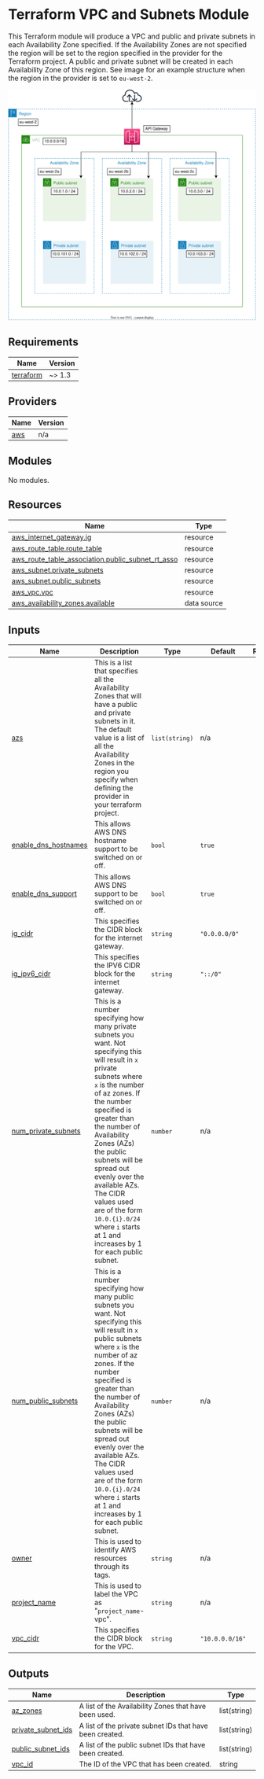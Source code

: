 # Terraform VPC and Subnets Module

This Terraform module will produce a VPC and public and private subnets in each Availability Zone specified.
If the Availability Zones are not specified the region will be set to the region specified in the provider for 
the Terraform project. A public and private subnet will be created in each Availability Zone of this region.
See image for an example structure when the region in the provider is set to `eu-west-2`.

![Alt text](vpc_subnet_module_diagram.svg?raw=true "VPC Subnet Module Diagram")


## Requirements

| Name | Version |
|------|---------|
| <a name="requirement_terraform"></a> [terraform](#requirement\_terraform) | ~> 1.3 |

## Providers

| Name | Version |
|------|---------|
| <a name="provider_aws"></a> [aws](#provider\_aws) | n/a |

## Modules

No modules.

## Resources

| Name | Type |
|------|------|
| [aws_internet_gateway.ig](https://registry.terraform.io/providers/hashicorp/aws/latest/docs/resources/internet_gateway) | resource |
| [aws_route_table.route_table](https://registry.terraform.io/providers/hashicorp/aws/latest/docs/resources/route_table) | resource |
| [aws_route_table_association.public_subnet_rt_asso](https://registry.terraform.io/providers/hashicorp/aws/latest/docs/resources/route_table_association) | resource |
| [aws_subnet.private_subnets](https://registry.terraform.io/providers/hashicorp/aws/latest/docs/resources/subnet) | resource |
| [aws_subnet.public_subnets](https://registry.terraform.io/providers/hashicorp/aws/latest/docs/resources/subnet) | resource |
| [aws_vpc.vpc](https://registry.terraform.io/providers/hashicorp/aws/latest/docs/resources/vpc) | resource |
| [aws_availability_zones.available](https://registry.terraform.io/providers/hashicorp/aws/latest/docs/data-sources/availability_zones) | data source |

## Inputs

| Name | Description                                                                                                                                                                                                                                                                                                                                                                                                                          | Type | Default         | Required |
|------|--------------------------------------------------------------------------------------------------------------------------------------------------------------------------------------------------------------------------------------------------------------------------------------------------------------------------------------------------------------------------------------------------------------------------------------|------|-----------------|:--------:|
| <a name="input_azs"></a> [azs](#input\_azs) | This is a list that specifies all the Availability Zones that will have a public and private subnets in it. The default value is a list of all the Availability Zones in the region you specify when defining the provider in your terraform project.                                                                                                                                                                                | `list(string)` | n/a             | no |
| <a name="input_enable_dns_hostnames"></a> [enable\_dns\_hostnames](#input\_enable\_dns\_hostnames) | This allows AWS DNS hostname support to be switched on or off.                                                                                                                                                                                                                                                                                                                                                                       | `bool` | `true`          | no |
| <a name="input_enable_dns_support"></a> [enable\_dns\_support](#input\_enable\_dns\_support) | This allows AWS DNS support to be switched on or off.                                                                                                                                                                                                                                                                                                                                                                                | `bool` | `true`          | no |
| <a name="input_ig_cidr"></a> [ig\_cidr](#input\_ig\_cidr) | This specifies the CIDR block for the internet gateway.                                                                                                                                                                                                                                                                                                                                                                              | `string` | `"0.0.0.0/0"`   | no |
| <a name="input_ig_ipv6_cidr"></a> [ig\_ipv6\_cidr](#input\_ig\_ipv6\_cidr) | This specifies the IPV6 CIDR block for the internet gateway.                                                                                                                                                                                                                                                                                                                                                                         | `string` | `"::/0"`        | no |
| <a name="input_num_private_subnets"></a> [num\_private\_subnets](#input\_num\_private\_subnets) | This is a number specifying how many private subnets you want. Not specifying this will result in `x` private subnets where `x` is the number of az zones. If the number specified is greater than the number of Availability Zones (AZs) the public subnets will be spread out evenly over the available AZs. The CIDR values used are of the form `10.0.{i}.0/24` where `i` starts at 1 and increases by 1 for each public subnet. | `number` | n/a             | no |
| <a name="input_num_public_subnets"></a> [num\_public\_subnets](#input\_num\_public\_subnets) | This is a number specifying how many public subnets you want. Not specifying this will result in `x` public subnets where `x` is the number of az zones. If the number specified is greater than the number of Availability Zones (AZs) the public subnets will be spread out evenly over the available AZs. The CIDR values used are of the form `10.0.{i}.0/24` where `i` starts at 1 and increases by 1 for each public subnet.   | `number` | n/a             | no |
| <a name="input_owner"></a> [owner](#input\_owner) | This is used to identify AWS resources through its tags.                                                                                                                                                                                                                                                                                                                                                                             | `string` | n/a             | yes |
| <a name="input_project_name"></a> [project\_name](#input\_project\_name) | This is used to label the VPC as "`project_name`-vpc".                                                                                                                                                                                                                                                                                                                                                                               | `string` | n/a             | yes |
| <a name="input_vpc_cidr"></a> [vpc\_cidr](#input\_vpc\_cidr) | This specifies the CIDR block for the VPC.                                                                                                                                                                                                                                                                                                                                                                                           | `string` | `"10.0.0.0/16"` | no |

## Outputs

| Name | Description                                              | Type     |
|------|----------------------------------------------------------|----------|
| <a name="output_az_zones"></a> [az\_zones](#output\_az\_zones) | A list of the Availability Zones that have been used.    | list(string) |
| <a name="output_private_subnet_ids"></a> [private\_subnet\_ids](#output\_private\_subnet\_ids) | A list of the private subnet IDs that have been created. | list(string) |
| <a name="output_public_subnet_ids"></a> [public\_subnet\_ids](#output\_public\_subnet\_ids) | A list of the public subnet IDs that have been created.  | list(string) |
| <a name="output_vpc_id"></a> [vpc\_id](#output\_vpc\_id) | The ID of the VPC that has been created.                 | string  |

